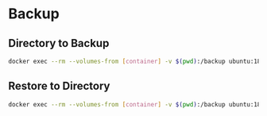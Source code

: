# Backup

## Directory to Backup

```sh
docker exec --rm --volumes-from [container] -v $(pwd):/backup ubuntu:18.10 tar cvf /backup/backup.tar /data
```

## Restore to Directory

```sh
docker exec --rm --volumes-from [container] -v $(pwd):/backup ubuntu:18.10 /bin/bash -c "cd /data && tar xvf /backup/backup.tar --strip 1"
```
